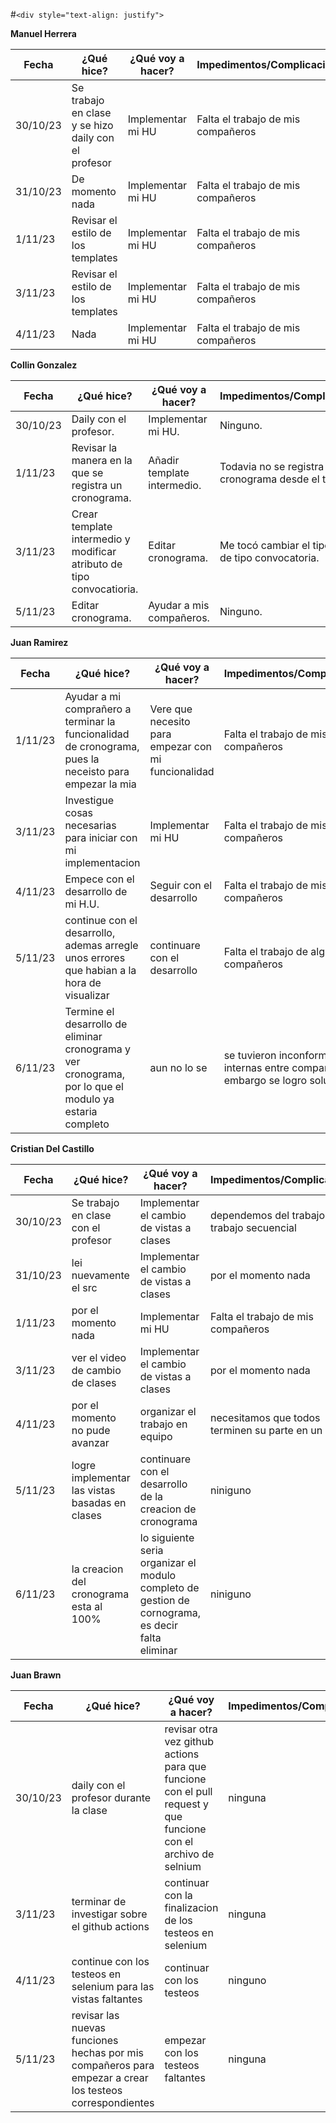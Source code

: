 #`<div style="text-align: justify">`

**Manuel Herrera**

| Fecha | ¿Qué hice? | ¿Qué voy a hacer? | Impedimentos/Complicaciones |
| ----- | ------------ | ------------------- | --------------------------- |
|30/10/23| Se trabajo en clase y se hizo daily con el profesor | Implementar mi HU | Falta el trabajo de mis compañeros |
|31/10/23| De momento nada | Implementar mi HU | Falta el trabajo de mis compañeros |
|1/11/23| Revisar el estilo de los templates | Implementar mi HU | Falta el trabajo de mis compañeros |
|3/11/23| Revisar el estilo de los templates | Implementar mi HU | Falta el trabajo de mis compañeros |
|4/11/23| Nada | Implementar mi HU | Falta el trabajo de mis compañeros |



**Collin Gonzalez**

| Fecha | ¿Qué hice? | ¿Qué voy a hacer? | Impedimentos/Complicaciones |
| ----- | ------------ | ------------------- | --------------------------- |
|30/10/23| Daily con el profesor. | Implementar mi HU. | Ninguno. |
|1/11/23| Revisar la manera en la que se registra un cronograma. | Añadir template intermedio. | Todavia no se registra un cronograma desde el template. |
|3/11/23| Crear template intermedio y modificar atributo de tipo convocatioria. | Editar cronograma. | Me tocó cambiar el tipo de dato de tipo convocatoria. |
|5/11/23| Editar cronograma. | Ayudar a mis compañeros. | Ninguno. |


**Juan Ramirez**

| Fecha | ¿Qué hice? | ¿Qué voy a hacer? | Impedimentos/Complicaciones |
| ----- | ------------ | ------------------- | --------------------------- |
|1/11/23| Ayudar a mi comprañero a terminar la funcionalidad de cronograma, pues la neceisto para empezar la mia| Vere que necesito para empezar con mi funcionalidad | Falta el trabajo de mis compañeros |
|3/11/23| Investigue cosas necesarias para iniciar con mi implementacion | Implementar mi HU | Falta el trabajo de mis compañeros |
|4/11/23| Empece con el desarrollo de mi H.U. | Seguir con el desarrollo | Falta el trabajo de mis compañeros |
|5/11/23| continue con el desarrollo, ademas arregle unos errores que habian a la hora de visualizar | continuare con el desarrollo | Falta el trabajo de algunos compañeros |
|6/11/23| Termine el desarrollo de eliminar cronograma y ver cronograma, por lo que el modulo ya estaria completo | aun no lo se | se tuvieron inconformidades internas entre compañeros, sin embargo se logro solucionar|

**Cristian Del Castillo**

| Fecha | ¿Qué hice? | ¿Qué voy a hacer? | Impedimentos/Complicaciones |
| ----- | ------------ | ------------------- | --------------------------- |
|30/10/23| Se trabajo en clase con el profesor | Implementar el cambio de vistas a clases | dependemos del trabajo del trabajo secuencial |
|31/10/23| lei nuevamente el src | Implementar el cambio de vistas a clases | por el momento nada |
|1/11/23| por el momento nada | Implementar mi HU | Falta el trabajo de mis compañeros |
|3/11/23| ver el video de cambio de clases | Implementar el cambio de vistas a clases | por el momento nada |
|4/11/23| por el momento no pude avanzar | organizar el trabajo en equipo| necesitamos que todos terminen su parte en un 80% |
|5/11/23| logre implementar las vistas basadas en clases| continuare con el desarrollo de la creacion de cronograma | niniguno |
|6/11/23| la creacion del cronograma esta al 100%| lo siguiente seria organizar el modulo completo de gestion de cornograma, es decir falta eliminar | niniguno |



**Juan Brawn**

| Fecha | ¿Qué hice? | ¿Qué voy a hacer? | Impedimentos/Complicaciones |
| ----- | ------------ | ------------------- | --------------------------- |
|30/10/23|daily con el profesor durante la clase|revisar otra vez github actions para que funcione con el pull request y que funcione con el archivo de selnium|ninguna|
|3/11/23|terminar de investigar sobre el github actions|continuar con la finalizacion de los testeos en selenium|ninguna|
|4/11/23|continue con los testeos en selenium para las vistas faltantes|continuar con los testeos|ninguno|
|5/11/23|revisar las nuevas funciones hechas por mis compañeros para empezar a crear los testeos correspondientes|empezar con los testeos faltantes|ninguna|



<div/>
